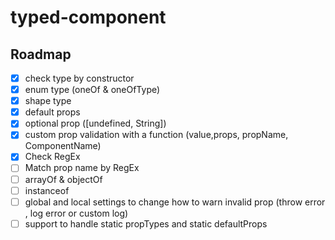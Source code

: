 # typed-component



## Roadmap
- [x] check type by constructor
- [x] enum type (oneOf & oneOfType)
- [x] shape type
- [x] default props
- [x] optional prop ([undefined, String])
- [x] custom prop validation with a function (value,props, propName, ComponentName)
- [x] Check RegEx
- [ ] Match prop name by RegEx
- [ ] arrayOf & objectOf
- [ ] instanceof
- [ ] global and local settings to change how to warn invalid prop (throw error , log error or custom log)
- [ ] support to handle static propTypes and static defaultProps
